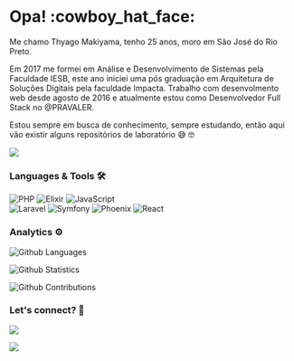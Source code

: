 
<h1>Opa! :cowboy_hat_face: </h1>

Me chamo Thyago Makiyama, tenho 25 anos, moro em São José do Rio Preto.

Em 2017 me formei em Análise e Desenvolvimento de Sistemas pela Faculdade IESB, este ano iniciei uma pós graduação em Arquitetura de Soluções Digitais pela faculdade Impacta. Trabalho com desenvolmento web desde agosto de 2016 e atualmente estou como Desenvolvedor Full Stack no @PRAVALER.

Estou sempre em busca de conhecimento, sempre estudando, então aqui vão existir alguns repositórios de laboratório :sweat_smile: :nerd_face:

![](http://estruyf-github.azurewebsites.net/api/VisitorHit?user=thyagomakiyama&repo=thyagomakiyama&countColorcountColor)

### Languages & Tools 🛠  
![PHP](https://img.shields.io/badge/-PHP-05122A?style=flat&color=green)&nbsp;![Elixir](https://img.shields.io/badge/-Elixir-05122A?style=flat&color=green)&nbsp;![JavaScript](https://img.shields.io/badge/-JavaScript-05122A?style=flat&color=green)&nbsp;  
![Laravel](https://img.shields.io/badge/-Laravel-05122A?style=flat&color=orange)&nbsp;![Symfony](https://img.shields.io/badge/-Symfony-05122A?style=flat&color=orange)&nbsp;![Phoenix](https://img.shields.io/badge/-Phoenix-05122A?style=flat&color=orange)&nbsp;![React](https://img.shields.io/badge/-React-05122A?style=flat&color=orange)&nbsp;  


### Analytics ⚙️

![Github Languages](https://github-readme-stats.vercel.app/api/top-langs/?username=thyagomakiyama&layout=compact&count_private=true)

![Github Statistics](https://github-readme-stats.vercel.app/api/?username=thyagomakiyama&count_private=true&show_icons=true)

![Github Contributions](https://github-readme-streak-stats.herokuapp.com/?user=thyagomakiyama&hide_border=true)

### Let's connect? 🤝

<p align="center">

<a href="linkedin.com/in/thyago-makiyama-590b6b138"><img src="https://img.shields.io/badge/-LinkedIn-0077B5?style=flat&logo=Linkedin&logoColor=white"/></a>

<a href="https://www.instagram.com/thyagom10"><img src="https://img.shields.io/badge/-Instagram-E4405F?style=flat&logo=instagram&logoColor=white"/></a>

</p>
